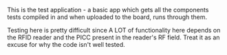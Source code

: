This is the test application - a basic app which gets all the components tests compiled in and when
uploaded to the board, runs through them.

Testing here is pretty difficult since A LOT of functionality here depends on the RFID reader and
the PICC present in the reader's RF field. Treat it as an excuse for why the code isn't well tested.
